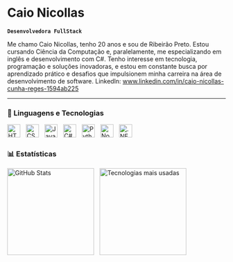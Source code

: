 # Caio Nicollas

**`Desenvolvedora FullStack`**

Me chamo Caio Nicollas, tenho 20 anos e sou de Ribeirão Preto. Estou cursando Ciência da Computação e, paralelamente, me especializando em inglês e desenvolvimento com C#. Tenho interesse em tecnologia, programação e soluções inovadoras, e estou em constante busca por aprendizado prático e desafios que impulsionem minha carreira na área de desenvolvimento de software.
Linkedln: www.linkedin.com/in/caio-nicollas-cunha-reges-1594ab225


---

### 🤖 Linguagens e Tecnologias

<img 
    align="left" 
    alt="HTML"
    title="HTML" 
    width="30px" 
    style="padding-right: 10px;" 
    src="https://cdn.jsdelivr.net/gh/devicons/devicon@latest/icons/html5/html5-original.svg" 
/>
<img 
    align="left" 
    alt="CSS" 
    title="CSS"
    width="30px" 
    style="padding-right: 10px;" 
    src="https://cdn.jsdelivr.net/gh/devicons/devicon@latest/icons/css3/css3-original.svg" 
/>
<img 
    align="left" 
    alt="JavaScript" 
    title="JavaScript"
    width="30px" 
    style="padding-right: 10px;" 
    src="https://cdn.jsdelivr.net/gh/devicons/devicon@latest/icons/javascript/javascript-original.svg" 
/>
<img 
    align="left" 
    alt="C#" 
    title="C#" 
    width="30px" 
    style="padding-right: 10px;" 
    src="https://cdn.jsdelivr.net/gh/devicons/devicon@latest/icons/csharp/csharp-original.svg" 
/>
<img 
    align="left" 
    alt="Python" 
    title="Python"
    width="30px" 
    style="padding-right: 10px;" 
    src="https://cdn.jsdelivr.net/gh/devicons/devicon@latest/icons/python/python-original.svg" 
/>
<img 
    align="left" 
    alt="Node.js" 
    title="Node.js" 
    width="30px" 
    style="padding-right: 10px;" 
    src="https://cdn.jsdelivr.net/gh/devicons/devicon/icons/nodejs/nodejs-original.svg" 
/>

<img 
    align="left" 
    alt=".NET" 
    title=".NET" 
    width="30px" 
    style="padding-right: 10px;" 
    src="https://cdn.jsdelivr.net/gh/devicons/devicon/icons/dot-net/dot-net-original.svg" 
/>




<br/>
<br/>

### 📊 Estatísticas

<p>
  <img 
    align="left" 
    alt="GitHub Stats" 
    height="200" 
    style="padding-right: 10px;" 
    src="https://github-readme-stats.vercel.app/api?username=CaioNicollas&show_icons=true&theme=tokyonight&include_all_commits=true&locale=pt-br" 
  />

  <img 
    align="left" 
    alt="Tecnologias mais usadas" 
    height="200" 
    src="https://github-readme-stats.vercel.app/api/top-langs/?username=CaioNicollas&theme=tokyonight&layout=compact&custom_title=Tecnologias&langs_count=9" 
  />
</p>
